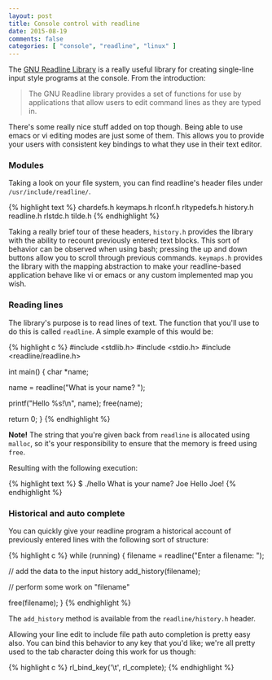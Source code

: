 ```yaml
---
layout: post
title: Console control with readline
date: 2015-08-19
comments: false
categories: [ "console", "readline", "linux" ]
---
```


The [GNU Readline Library](https://cnswww.cns.cwru.edu/php/chet/readline/rltop.html) is a really useful library for creating single-line input style programs at the console. From the introduction:

> The GNU Readline library provides a set of functions for use by applications that allow users to edit command lines as they are typed in.

There's some really nice stuff added on top though. Being able to use emacs or vi editing modes are just some of them. This allows you to provide your users with consistent key bindings to what they use in their text editor.

### Modules

Taking a look on your file system, you can find readline's header files under `/usr/include/readline/`. 

{% highlight text %}
chardefs.h  keymaps.h   rlconf.h  rltypedefs.h
history.h   readline.h  rlstdc.h  tilde.h
{% endhighlight %}

Taking a really brief tour of these headers, `history.h` provides the library with the ability to recount previously entered text blocks. This sort of behavior can be observed when using bash; pressing the up and down buttons allow you to scroll through previous commands. `keymaps.h` provides the library with the mapping abstraction to make your readline-based application behave like vi or emacs or any custom implemented map you wish.

### Reading lines

The library's purpose is to read lines of text. The function that you'll use to do this is called `readline`. A simple example of this would be:

{% highlight c %}
#include <stdlib.h>
#include <stdio.h>
#include <readline/readline.h>

int main() {
  char *name;

  name = readline("What is your name? ");

  printf("Hello %s!\n", name);
  free(name);

  return 0;
}
{% endhighlight %}

<b>Note!</b> The string that you're given back from `readline` is allocated using `malloc`, so it's your responsibility to ensure that the memory is freed using `free`.

Resulting with the following execution:

{% highlight text %}
$ ./hello
What is your name? Joe
Hello Joe!
{% endhighlight %}

### Historical and auto complete

You can quickly give your readline program a historical account of previously entered lines with the following sort of structure:

{% highlight c %}
while (running) {
  filename = readline("Enter a filename: ");

  // add the data to the input history
  add_history(filename);

  // perform some work on "filename"

  free(filename);
}
{% endhighlight %}

The `add_history` method is available from the `readline/history.h` header.

Allowing your line edit to include file path auto completion is pretty easy also. You can bind this behavior to any key that you'd like; we're all pretty used to the tab character doing this work for us though:

{% highlight c %}
rl_bind_key('\t', rl_complete);
{% endhighlight %}

